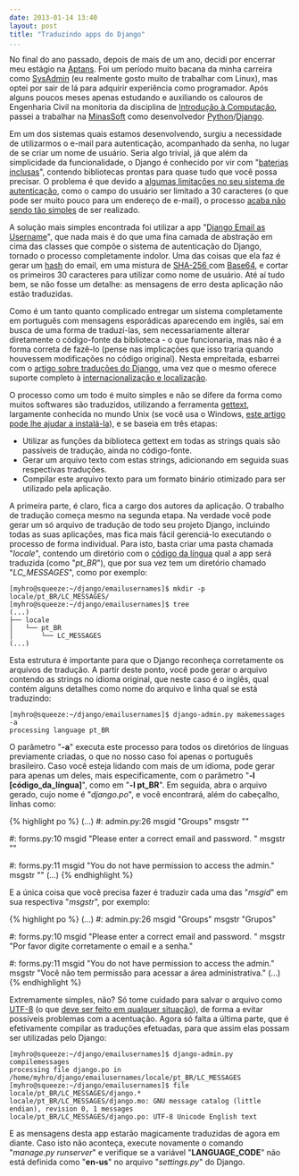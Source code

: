 ```yaml
---
date: 2013-01-14 13:40
layout: post
title: "Traduzindo apps do Django"
...
```


No final do ano passado, depois de mais de um ano, decidi por encerrar meu estágio na [Aptans](http://aptans.com/). Foi um período muito bacana da minha carreira como [SysAdmin](http://xkcd.com/705/) (eu realmente gosto muito de trabalhar com Linux), mas optei por sair de lá para adquirir experiência como programador. Após alguns poucos meses apenas estudando e auxiliando os calouros de Engenharia Civil na monitoria da disciplina de [Introdução à Computação](http://www.cpdee.ufmg.br/~rdmaia/IntroComp.htm), passei a trabalhar na [MinasSoft](http://www.minascurriculos.com.br/) como desenvolvedor [Python](http://www.python.org/)/[Django](https://www.djangoproject.com/).

Em um dos sistemas quais estamos desenvolvendo, surgiu a necessidade de utilizarmos o e-mail para autenticação, acompanhado da senha, no lugar de se criar um nome de usuário. Seria algo trivial, já que além da simplicidade da funcionalidade, o Django é conhecido por vir com "[baterias inclusas](https://docs.djangoproject.com/en/1.4/#other-batteries-included)", contendo bibliotecas prontas para quase tudo que você possa precisar. O problema é que devido a [algumas limitações no seu sistema de autenticação](http://stackoverflow.com/questions/3547024/email-as-username-in-django), como o campo do usuário ser limitado a 30 caracteres (o que pode ser muito pouco para um endereço de e-mail), o processo [acaba não sendo tão simples](http://soyeahdjango.com/post/39983945126/django-devs-trying-to-use-email-addresses-as-the) de ser realizado.

A solução mais simples encontrada foi utilizar a app "[Django Email as Username](https://github.com/dabapps/django-email-as-username)", que nada mais é do que uma fina camada de abstração em cima das classes que compõe o sistema de autenticação do Django, tornado o processo completamente indolor. Uma das coisas que ela faz é gerar um [hash](https://en.wikipedia.org/wiki/Cryptographic_hash_function) do email, em uma mistura de [SHA-256 ](https://en.wikipedia.org/wiki/SHA-2)com [Base64](https://en.wikipedia.org/wiki/Base64), e cortar os primeiros 30 caracteres para utilizar como nome de usuário. Até aí tudo bem, se não fosse um detalhe: as mensagens de erro desta aplicação não estão traduzidas.

Como é um tanto quanto complicado entregar um sistema completamente em português com mensagens esporádicas aparecendo em inglês, saí em busca de uma forma de traduzí-las, sem necessariamente alterar diretamente o código-fonte da biblioteca - o que funcionaria, mas não é a forma correta de fazê-lo (pense nas implicações que isso traria quando houvessem modificações no código original). Nesta empreitada, esbarrei com o [artigo sobre traduções do Django](https://docs.djangoproject.com/en/1.4/topics/i18n/translation/), uma vez que o mesmo oferece suporte completo à [internacionalização e localização](https://en.wikipedia.org/wiki/Internationalization_and_localization).

O processo como um todo é muito simples e não se difere da forma como muitos softwares são traduzidos, utilizando a ferramenta [gettext](https://www.gnu.org/software/gettext/), largamente conhecida no mundo Unix (se você usa o Windows, [este artigo pode lhe ajudar a instalá-la](https://docs.djangoproject.com/en/1.4/topics/i18n/translation/#gettext-on-windows)), e se baseia em três etapas:

* Utilizar as funções da biblioteca gettext em todas as strings quais são passíveis de tradução, ainda no código-fonte.  
* Gerar um arquivo texto com estas strings, adicionando em seguida suas respectivas traduções.  
* Compilar este arquivo texto para um formato binário otimizado para ser utilizado pela aplicação.

A primeira parte, é claro, fica a cargo dos autores da aplicação. O trabalho de tradução começa mesmo na segunda etapa. Na verdade você pode gerar um só arquivo de tradução de todo seu projeto Django, incluindo todas as suas aplicações, mas fica mais fácil gerenciá-lo executando o processo de forma individual. Para isto, basta criar uma pasta chamada "*locale*", contendo um diretório com o [código da língua](https://docs.djangoproject.com/en/1.4/topics/i18n/#term-locale-name) qual a app será traduzida (como "*pt_BR*"), que por sua vez tem um diretório chamado "*LC_MESSAGES*", como por exemplo:

    [myhro@squeeze:~/django/emailusernames]$ mkdir -p locale/pt_BR/LC_MESSAGES/
    [myhro@squeeze:~/django/emailusernames]$ tree
    (...)
    ├── locale
    │   └── pt_BR
    │       └── LC_MESSAGES
    (...)

Esta estrutura é importante para que o Django reconheça corretamente os arquivos de tradução. A partir deste ponto, você pode gerar o arquivo contendo as strings no idioma original, que neste caso é o inglês, qual contém alguns detalhes como nome do arquivo e linha qual se está traduzindo:

    [myhro@squeeze:~/django/emailusernames]$ django-admin.py makemessages -a
    processing language pt_BR

O parâmetro "**-a**" executa este processo para todos os diretórios de línguas previamente criadas, o que no nosso caso foi apenas o português brasileiro. Caso você esteja lidando com mais de um idioma, pode gerar para apenas um deles, mais especificamente, com o parâmetro "**-l [código_da_língua]**", como em "**-l pt_BR**". Em seguida, abra o arquivo gerado, cujo nome é "*django.po*", e você encontrará, além do cabeçalho, linhas como:

{% highlight po %}
(...)
#: admin.py:26
msgid "Groups"
msgstr ""

#: forms.py:10
msgid "Please enter a correct email and password. "
msgstr ""

#: forms.py:11
msgid "You do not have permission to access the admin."
msgstr ""
(...)
{% endhighlight %}

E a única coisa que você precisa fazer é traduzir cada uma das "*msgid*" em sua respectiva "*msgstr*", por exemplo:

{% highlight po %}
(...)
#: admin.py:26
msgid "Groups"
msgstr "Grupos"

#: forms.py:10
msgid "Please enter a correct email and password. "
msgstr "Por favor digite corretamente o email e a senha."

#: forms.py:11
msgid "You do not have permission to access the admin."
msgstr "Você não tem permissão para acessar a área administrativa."
(...)
{% endhighlight %}

Extremamente simples, não? Só tome cuidado para salvar o arquivo como [UTF-8](https://en.wikipedia.org/wiki/UTF-8) (o que [deve ser feito em qualquer situação](http://www.utf8everywhere.org/)), de forma a evitar possíveis problemas com a acentuação. Agora só falta a última parte, que é efetivamente compilar as traduções efetuadas, para que assim elas possam ser utilizadas pelo Django:

    [myhro@squeeze:~/django/emailusernames]$ django-admin.py compilemessages
    processing file django.po in /home/myhro/django/emailusernames/locale/pt_BR/LC_MESSAGES
    [myhro@squeeze:~/django/emailusernames]$ file locale/pt_BR/LC_MESSAGES/django.*
    locale/pt_BR/LC_MESSAGES/django.mo: GNU message catalog (little endian), revision 0, 1 messages
    locale/pt_BR/LC_MESSAGES/django.po: UTF-8 Unicode English text

E as mensagens desta app estarão magicamente traduzidas de agora em diante. Caso isto não aconteça, execute novamente o comando "*manage.py runserver*" e verifique se a variável "**LANGUAGE_CODE**" não está definida como "**en-us**" no arquivo "*settings.py*" do Django.
